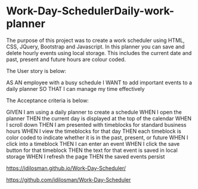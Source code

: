 # Work-Day-SchedulerDaily-work-planner

The purpose of this project was to create a work scheduler using HTML, CSS, JQuery, Bootstrap and Javascript. In this planner you can save and delete hourly events using local storage. This includes the current date and past, present and future hours are colour coded.

The User story is below:

AS AN employee with a busy schedule I WANT to add important events to a daily planner SO THAT I can manage my time effectively

The Acceptance criteria is below:

GIVEN I am using a daily planner to create a schedule WHEN I open the planner THEN the current day is displayed at the top of the calendar WHEN I scroll down THEN I am presented with timeblocks for standard business hours WHEN I view the timeblocks for that day THEN each timeblock is color coded to indicate whether it is in the past, present, or future WHEN I click into a timeblock THEN I can enter an event WHEN I click the save button for that timeblock THEN the text for that event is saved in local storage WHEN I refresh the page THEN the saved events persist

 https://idilosman.github.io/Work-Day-Scheduler/

 https://github.com/idilosman/Work-Day-Scheduler


